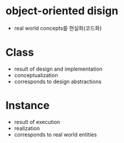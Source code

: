 # object-oriented disign

- real world concepts를 현실화(코드화)

# Class

- result of design and implementation
- conceptualization
- corresponds to design abstractions

# Instance

- result of execution
- realization
- corresponds to real world entities
